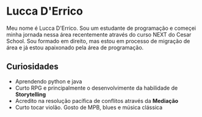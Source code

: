 # Lucca D'Errico
Meu nome é Lucca D'Errico. Sou um estudante de programação e começei minha jornada nessa área recentemente
através do curso NEXT do Cesar School.
Sou formado em direito, mas estou em processo de migração de área e já estou apaixonado pela área de programação.

## Curiosidades
* Aprendendo python e java
* Curto RPG e principalmente o desenvolvimente da habilidade de **Storytelling**
* Acredito na resolução pacífica de conflitos através da **Mediação**
* Curto tocar violão. Gosto de MPB, blues e música clássica
